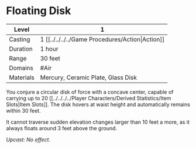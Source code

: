 # Floating Disk

| Level     | 1                                                  |
| --------- | -------------------------------------------------- |
| Casting   | 1 [[../../../../Game Procedures/Action\|Action]] |
| Duration  | 1 hour                                             |
| Range     | 30 feet                                            |
| Domains   | #Air                                               |
| Materials | Mercury, Ceramic Plate, Glass Disk                 |

You conjure a circular disk of force with a concave center, capable of carrying up to 20 [[../../../../Player Characters/Derived Statistics/Item Slots\|Item Slots]]. The disk hovers at waist height and automatically remains within 30 feet. 

It cannot traverse sudden elevation changes larger than 10 feet a more, as it always floats around 3 feet above the ground.

*Upcast: No effect.*


